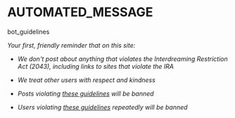 # AUTOMATED_MESSAGE

bot_guidelines

_Your first, friendly reminder that on this site:_

- _We don't post about anything that violates the Interdreaming Restriction Act (2043), including links to sites that violate the IRA_

- _We treat other users with respect and kindness_

- _Posts violating [these guidelines](./guidelines) will be banned_

- _Users violating [these guidelines](./guidelines) repeatedly will be banned_
